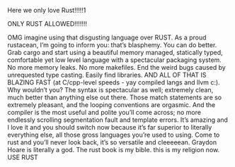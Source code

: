 Here we only love Rust!!!!!1

ONLY RUST ALLOWED!!!!!!!



OMG imagine using that disgusting language over RUST. As a proud rustacean, I’m going to inform you: that’s blasphemy. You can do better. Grab cargo and start using a beautiful memory managed, statically typed, comfortable yet low level language with a spectacular packaging system. No more memory leaks. No more makefiles. End the weird bugs caused by unrequested type casting. Easily find libraries. AND ALL OF THAT IS BLAZING FAST (at C/cpp-level speeds - yay compiled langs and llvm c:). Why wouldn’t you? The syntax is spectacular as well; extremely clean, much better than anything else out there. Those match statements are so extremely pleasant, and the looping conventions are orgasmic. And the compiler is the most useful and polite you’ll come across; no more endlessly scrolling segmentation fault and template errors. It’s amazing and I love it and you should switch now because it’s far superior to literally everything else, all those gross languages you’re used to using. Come to rust and you’ll never look back, it’s so versatile and cleeeeean. Graydon Hoare is literally a god. The rust book is my bible. this is my religion now. USE RUST
